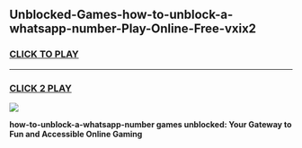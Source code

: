 
## Unblocked-Games-how-to-unblock-a-whatsapp-number-Play-Online-Free-vxix2
<h3>
<a href="https://premium76.site?title=how-to-unblock-a-whatsapp-number&ref=26A">CLICK TO PLAY</a></h3>
<hr>

<h3>
<a href="https://premium76.site?title=how-to-unblock-a-whatsapp-number&ref=26A">CLICK 2 PLAY</a>
  
</h3>

<a href="https://premium76.site?title=how-to-unblock-a-whatsapp-number&ref=26A"><img src="https://clearcache.store/games.png"></a>


**how-to-unblock-a-whatsapp-number games unblocked: Your Gateway to Fun and Accessible Online Gaming**
